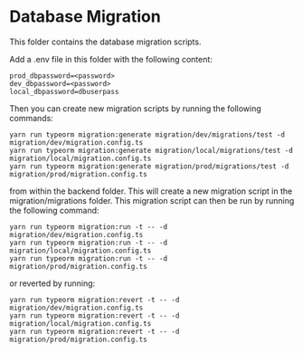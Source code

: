 # Database Migration

This folder contains the database migration scripts.

Add a .env file in this folder with the following content:

```
prod_dbpassword=<password>
dev_dbpassword=<password>
local_dbpassword=dbuserpass
```

Then you can create new migration scripts by running the following commands:

```
yarn run typeorm migration:generate migration/dev/migrations/test -d migration/dev/migration.config.ts
yarn run typeorm migration:generate migration/local/migrations/test -d migration/local/migration.config.ts
yarn run typeorm migration:generate migration/prod/migrations/test -d migration/prod/migration.config.ts
```

from within the backend folder. This will create a new migration script in the migration/migrations folder.
This migration script can then be run by running the following command:

```
yarn run typeorm migration:run -t -- -d migration/dev/migration.config.ts
yarn run typeorm migration:run -t -- -d migration/local/migration.config.ts
yarn run typeorm migration:run -t -- -d migration/prod/migration.config.ts
```

or reverted by running:

```
yarn run typeorm migration:revert -t -- -d migration/dev/migration.config.ts
yarn run typeorm migration:revert -t -- -d migration/local/migration.config.ts
yarn run typeorm migration:revert -t -- -d migration/prod/migration.config.ts
```
